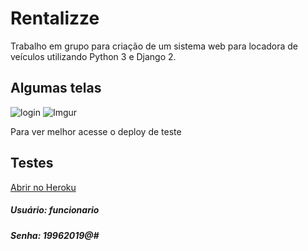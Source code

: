 # Rentalizze

Trabalho em grupo para criação de um sistema web para locadora de veículos utilizando Python 3 e Django 2.

## Algumas telas
![login](https://i.imgur.com/cSzjkEY.png)
![Imgur](https://i.imgur.com/Hl1AEKY.png)

Para ver melhor acesse o deploy de teste
## Testes
[Abrir no Heroku](https://rentalizze.herokuapp.com/)

##### Usuário: *funcionario*
##### Senha: *19962019@#*
